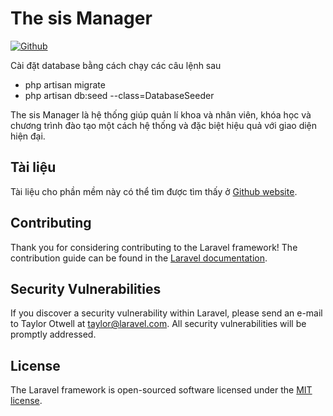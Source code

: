 # The sis Manager

[![Github](https://github.com/FizzSchool/thesisMgr)](https://github.com/FizzSchool/thesisMgrk)

Cài đặt database bằng cách chạy các câu lệnh sau

- php artisan migrate
- php artisan db:seed --class=DatabaseSeeder

The sis Manager là hệ thống giúp quản lí khoa và nhân viên, khóa học và chương trình đào tạo một cách hệ thống và đặc biệt hiệu quả với giao diện hiện đại. 

## Tài liệu 

Tài liệu cho phần mềm này có thể tìm được tìm thấy ở [Github website](https://github.com/FizzSchool/thesisMgr/wiki).

## Contributing

Thank you for considering contributing to the Laravel framework! The contribution guide can be found in the [Laravel documentation](http://laravel.com/docs/contributions).

## Security Vulnerabilities

If you discover a security vulnerability within Laravel, please send an e-mail to Taylor Otwell at taylor@laravel.com. All security vulnerabilities will be promptly addressed.

## License

The Laravel framework is open-sourced software licensed under the [MIT license](http://opensource.org/licenses/MIT).
